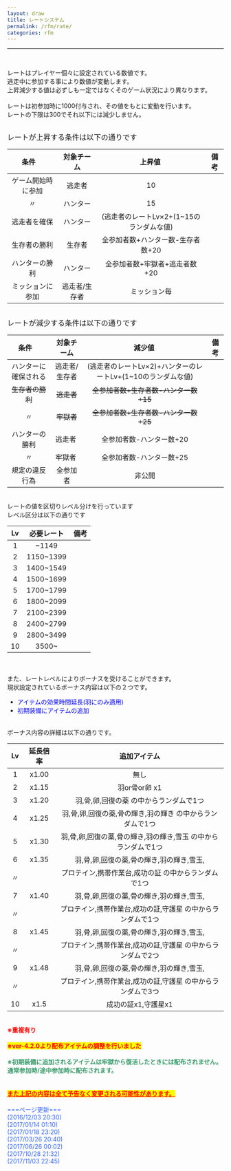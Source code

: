 ```yaml
---
layout: draw
title: レートシステム
permalink: /rfm/rate/
categories: rfm
---
```


<hr><p><br>
</p>
<p>レートはプレイヤー個々に設定されている数値です。<br>
逃走中に参加する事により数値が変動します。<br>
上昇減少する値は必ずしも一定ではなくそのゲーム状況により異なります。<br>
<br>
レートは初参加時に1000付与され、その値をもとに変動を行います。<br>
レートの下限は300でそれ以下には減少しません。<br>
<br>
</p>
<span style="font-size:120%;">レートが上昇する条件は以下の通りです</span><br>

| 条件      | 対象チーム | 上昇値  | 備考 |
| :-----------: |:-------------:| :-----:|:----: |
| ゲーム開始時に参加 | 逃走者 |10 | |
| 〃 | ハンター | 15 ||
| 逃走者を確保 | ハンター | (逃走者のレートLv×2+(1~15のランダムな値) ||
| 生存者の勝利 | 生存者 | 全参加者数+ハンター数-生存者数+20||
| ハンターの勝利 | ハンター | 全参加者数+牢獄者+逃走者数+20||
| ミッションに参加 | 逃走者/生存者 | ミッション毎 ||


<br><span style="font-size:120%;">レートが減少する条件は以下の通りです</span><br>

| 条件      | 対象チーム | 減少値  | 備考 |
| :-----------: |:-------------:| :-----:|:----: |
| ハンターに確保される | 逃走者/生存者 |(逃走者のレートLv×2)+ハンターのレートLv+(1~10のランダムな値) | |
| ~~生存者の勝利~~ | ~~逃走者~~ | ~~全参加者数+生存者数-ハンター数+15~~ ||
| 〃 | ~~牢獄者~~ | ~~全参加者数+生存者数-ハンター数+25~~||
| ハンターの勝利 | 逃走者 | 全参加者数-ハンター数+20 ||
| 〃 | 牢獄者 | 全参加者数-ハンター数+25 ||
| 規定の違反行為 | 全参加者 | 非公開 ||

<br>
レートの値を区切りレベル分けを行っています<br>
レベル区分は以下の通りです<br>

|Lv|必要レート|備考|
| :-----------: |:-------------:| :-----:|
|1| ~1149||
|2| 1150~1399||
|3| 1400~1549||
|4| 1500~1699||
|5| 1700~1799||
|6| 1800~2099||
|7| 2100~2399||
|8| 2400~2799||
|9| 2800~3499||
|10| 3500~||

<br>
<br>
また、レートレベルによりボーナスを受けることができます。<br>
現状設定されているボーナス内容は以下の２つです。<br>
<ul><li><span style="color:rgb(0,0,255);">アイテムの効果時間延長(羽にのみ適用)</span></li>
<li><span style="color:rgb(0,0,255);">初期装備にアイテムの追加</span></li>
</ul>
<br>
ボーナス内容の詳細は以下の通りです。<br>

|Lv|延長倍率|追加アイテム|
| :-----------: |:-------------:| :-----:|
|1| x1.00|無し|
|2| x1.15|羽or骨or卵 x1|
|3| x1.20|羽,骨,卵,回復の薬 の中からランダムで1つ|
|4| x1.25|羽,骨,卵,回復の薬,骨の輝き,羽の輝き の中からランダムで1つ|
|5| x1.30|羽,骨,卵,回復の薬,骨の輝き,羽の輝き,雪玉 の中からランダムで1つ|
|6| x1.35|羽,骨,卵,回復の薬,骨の輝き,羽の輝き,雪玉, |
|〃||プロテイン,携帯作業台,成功の証 の中からランダムで1つ|
|7| x1.40|羽,骨,卵,回復の薬,骨の輝き,羽の輝き,雪玉,|
|〃||プロテイン,携帯作業台,成功の証,守護星 の中からランダムで1つ|
|8| x1.45|羽,骨,卵,回復の薬,骨の輝き,羽の輝き,雪玉,|
|〃||プロテイン,携帯作業台,成功の証,守護星 の中からランダムで2つ|
|9| x1.48|羽,骨,卵,回復の薬,骨の輝き,羽の輝き,雪玉,|
|〃||プロテイン,携帯作業台,成功の証,守護星 の中からランダムで3つ|
|10| x1.5|成功の証x1,守護星x1|


<br><strong><span style="color:rgb(255,0,0);">※重複有り</span></strong><br>
<br>
<strong><span style="background-color:rgb(255,255,0);color:rgb(255,0,0);">※ver-4.2.0より配布アイテムの調整を行いました</span></strong><br>
<br>
<span style="color:rgb(51,153,102);"><strong>※初期装備に追加されるアイテムは牢獄から復活したときには配布されません。<br>
通常参加時/途中参加時に配布されます。</strong></span><br>
<br>
<br>
<span style="text-decoration:underline;background-color:rgb(255,255,0);"><strong><span style="color:rgb(255,0,0);text-decoration:underline;">また上記の内容は全て予告なく変更される可能性があります。<br>
<br>
</span></strong></span><span style="color:rgb(51,102,255);">===ページ更新===<br>
 (2016/12/03 20:30)<br>
(2017/01/14 01:10)<br>
</span><span style="color:rgb(51,102,255);">(2017/01/18 23:20)<br>
<span>(2017/03/26 20:40)<br>
 <span>(2017/06/26 00:02)<br>
<span>(2017/10/28 21:32)<br>
 <span>(2017/11/03 22:45)
  </span></span></span><br>
<br>
<br>
